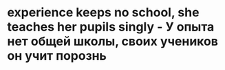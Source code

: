 # experience keeps no school, she teaches her pupils singly - У опыта нет общей школы, своих учеников он учит порознь
